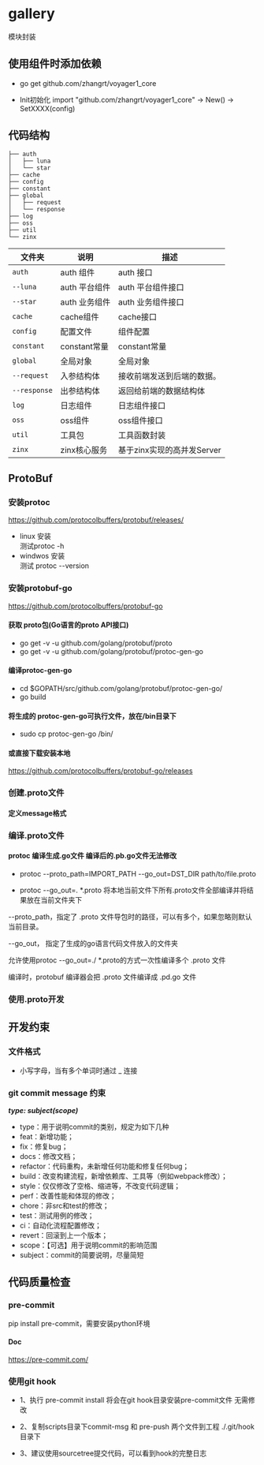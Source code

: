 # gallery

模块封装

## 使用组件时添加依赖

* go get github.com/zhangrt/voyager1_core

* Init初始化 import "github.com/zhangrt/voyager1_core"  -> New() -> SetXXXX(config)

## 代码结构

```shell
├── auth
│   ├── luna
│   └── star
├── cache
├── config
├── constant
├── global
│   ├── request
│   └── response
├── log
├── oss
├── util
└── zinx

```

| 文件夹       | 说明                    | 描述                        |
| ------------ | ----------------------- | --------------------------- |
| `auth`        | auth 组件                | auth 接口                 |
| `--luna`      | auth 平台组件            | auth  平台组件接口         |
| `--star`      | auth 业务组件            | auth 业务组件接口          |  
| `cache`       | cache组件                | cache接口                 |
| `config`      | 配置文件                 | 组件配置                   |
| `constant`    | constant常量             | constant常量              |
| `global`      | 全局对象                 | 全局对象                   |
| `--request`   | 入参结构体               | 接收前端发送到后端的数据。   |
| `--response`  | 出参结构体               | 返回给前端的数据结构体       |
| `log`         | 日志组件                 | 日志组件接口                |
| `oss`         | oss组件                  | oss组件接口                |
| `util`        | 工具包                   | 工具函数封装                |
| `zinx`        | zinx核心服务             | 基于zinx实现的高并发Server   |

## ProtoBuf

### 安装protoc

<https://github.com/protocolbuffers/protobuf/releases/>

* linux 安装  
测试protoc -h  
* windwos 安装  
测试 protoc --version

### 安装protobuf-go

<https://github.com/protocolbuffers/protobuf-go>

#### 获取 proto包(Go语言的proto API接口)

* go get  -v -u github.com/golang/protobuf/proto
* go get  -v -u github.com/golang/protobuf/protoc-gen-go

#### 编译protoc-gen-go

* cd $GOPATH/src/github.com/golang/protobuf/protoc-gen-go/
* go build

#### 将生成的 protoc-gen-go可执行文件，放在/bin目录下

* sudo cp protoc-gen-go /bin/

#### 或直接下载安装本地

<https://github.com/protocolbuffers/protobuf-go/releases>

### 创建.proto文件

#### 定义message格式

### 编译.proto文件

#### protoc 编译生成.go文件 编译后的.pb.go文件无法修改

* protoc --proto_path=IMPORT_PATH --go_out=DST_DIR path/to/file.proto

* protoc --go_out=. *.proto 将本地当前文件下所有.proto文件全部编译并将结果放在当前文件夹下

--proto_path，指定了 .proto 文件导包时的路径，可以有多个，如果忽略则默认当前目录。

--go_out， 指定了生成的go语言代码文件放入的文件夹

允许使用protoc --go_out=./ *.proto的方式一次性编译多个 .proto 文件

编译时，protobuf 编译器会把 .proto 文件编译成 .pd.go 文件

### 使用.proto开发

## 开发约束

### 文件格式

* 小写字母，当有多个单词时通过 _ 连接

### git commit message 约束

**_type: subject(scope)_**

* type：用于说明commit的类别，规定为如下几种
* feat：新增功能；
* fix：修复bug；
* docs：修改文档；
* refactor：代码重构，未新增任何功能和修复任何bug；
* build：改变构建流程，新增依赖库、工具等（例如webpack修改）；
* style：仅仅修改了空格、缩进等，不改变代码逻辑；
* perf：改善性能和体现的修改；
* chore：非src和test的修改；
* test：测试用例的修改；
* ci：自动化流程配置修改；
* revert：回滚到上一个版本；
* scope：【可选】用于说明commit的影响范围
* subject：commit的简要说明，尽量简短

## 代码质量检查

### pre-commit

pip install pre-commit，需要安装python环境

#### Doc

<https://pre-commit.com/>

### 使用git hook

* 1、执行 pre-commit install 将会在git hook目录安装pre-commit文件 无需修改

* 2、复制scripts目录下commit-msg 和 pre-push 两个文件到工程 ./.git/hook 目录下

* 3、建议使用sourcetree提交代码，可以看到hook的完整日志
